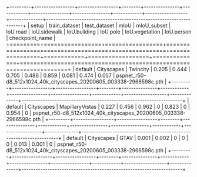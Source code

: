 +---------+-----------------+-----------------+--------+---------------+------------+----------------+----------------+------------+------------------+--------------+--------------------------------------------------------------------+
| setup   | train_dataset   | test_dataset    |   mIoU |   mIoU_subset |   IoU.road |   IoU.sidewalk |   IoU.building |   IoU.pole |   IoU.vegetation |   IoU.person | checkpoint_name                                                    |
+=========+=================+=================+========+===============+============+================+================+============+==================+==============+====================================================================+
| default | Cityscapes      | Twincity        |  0.205 |         0.444 |      0.705 |          0.486 |          0.859 |      0.081 |            0.474 |        0.057 | pspnet_r50-d8_512x1024_40k_cityscapes_20200605_003338-2966598c.pth |
+---------+-----------------+-----------------+--------+---------------+------------+----------------+----------------+------------+------------------+--------------+--------------------------------------------------------------------+
| default | Cityscapes      | MapillaryVistas |  0.227 |         0.456 |      0.962 |          0     |          0.823 |      0     |            0.954 |        0     | pspnet_r50-d8_512x1024_40k_cityscapes_20200605_003338-2966598c.pth |
+---------+-----------------+-----------------+--------+---------------+------------+----------------+----------------+------------+------------------+--------------+--------------------------------------------------------------------+
| default | Cityscapes      | GTAV            |  0.001 |         0.002 |      0     |          0     |          0     |      0.013 |            0.001 |        0     | pspnet_r50-d8_512x1024_40k_cityscapes_20200605_003338-2966598c.pth |
+---------+-----------------+-----------------+--------+---------------+------------+----------------+----------------+------------+------------------+--------------+--------------------------------------------------------------------+